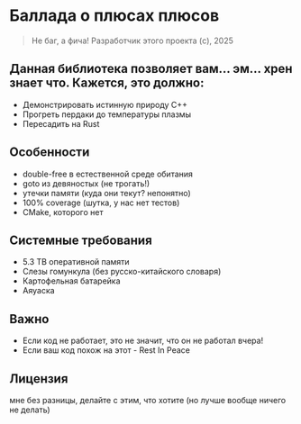 # Баллада о плюсах плюсов

> Не баг, а фича!
> Разработчик этого проекта (c), 2025

## Данная библиотека позволяет вам... эм... хрен знает что. Кажется, это должно:
- Демонстрировать истинную природу C++
- Прогреть пердаки до температуры плазмы
- Пересадить на Rust

## Особенности
- double-free в естественной среде обитания
- goto из девяностых (не трогать!)
- утечки памяти (куда они текут? непонятно)
- 100% coverage (шутка, у нас нет тестов)
- CMake, которого нет

## Системные требования
- 5.3 TB оперативной памяти
- Слезы гомункула (без русско-китайского словаря)
- Картофельная батарейка
- Аяуаска

## Важно
- Если код не работает, это не значит, что он не работал вчера!
- Если ваш код похож на этот - Rest In Peace

## Лицензия
мне без разницы, делайте с этим, что хотите
(но лучше вообще ничего не делать)
